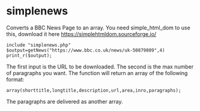 # simplenews
Converts a BBC News Page to an array.
You need simple_html_dom to use this, download it here https://simplehtmldom.sourceforge.io/
``` 
include "simplenews.php"
$output=getNews("https://www.bbc.co.uk/news/uk-50879809",4)
print_r($output);
```
The first input is the URL to be downloaded. The second is the max number of paragraphs you want.
The function will return an array of the following format:
```
array(shorttitle,longtitle,description,url,area,inro,paragraphs);
```
The paragraphs are delivered as another array.

